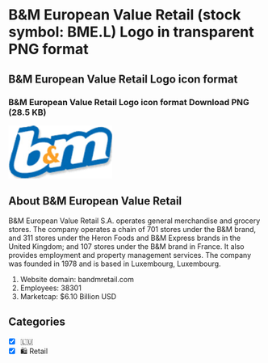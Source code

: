 # B&M European Value Retail (stock symbol: BME.L) Logo in transparent PNG format

## B&M European Value Retail Logo icon format

### B&M European Value Retail Logo icon format Download PNG (28.5 KB)

![B&M European Value Retail Logo icon format Download PNG (28.5 KB)](/img/orig/BME.L-7781b360.png)

## About B&M European Value Retail

B&M European Value Retail S.A. operates general merchandise and grocery stores. The company operates a chain of 701 stores under the B&M brand, and 311 stores under the Heron Foods and B&M Express brands in the United Kingdom; and 107 stores under the B&M brand in France. It also provides employment and property management services. The company was founded in 1978 and is based in Luxembourg, Luxembourg.

1. Website domain: bandmretail.com
2. Employees: 38301
3. Marketcap: $6.10 Billion USD


## Categories
- [x] 🇱🇺
- [x] 🛍️ Retail
